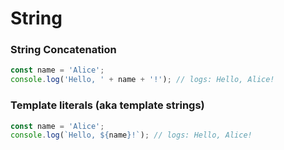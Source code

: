 # String
### String Concatenation
```javascript
const name = 'Alice';
console.log('Hello, ' + name + '!'); // logs: Hello, Alice!
```
 
### Template literals (aka template strings)
```javascript
const name = 'Alice';
console.log(`Hello, ${name}!`); // logs: Hello, Alice!
```